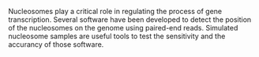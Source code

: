 Nucleosomes play a critical role in regulating the process of gene 
transcription. Several software have been developed to detect the position of 
the nucleosomes on the genome using paired-end reads. Simulated nucleosome 
samples are useful tools to test the sensitivity and the accurancy of 
those software.
